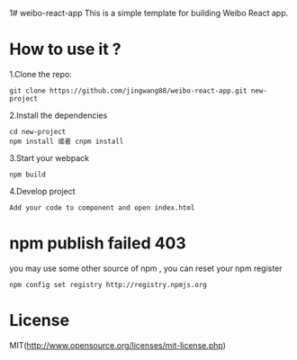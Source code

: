 1# weibo-react-app
This is a simple template for building Weibo React app. 
# How to use it ?
1.Clone the repo:
```
git clone https://github.com/jingwang88/weibo-react-app.git new-project
``` 
2.Install the dependencies
```
cd new-project 
npm install 或者 cnpm install
``` 
3.Start your webpack
```
npm build
``` 
4.Develop project
``` 
Add your code to component and open index.html
``` 
# npm publish failed 403
you may use some other source of npm , you can reset your npm register
``` 
npm config set registry http://registry.npmjs.org
``` 
# License
MIT(http://www.opensource.org/licenses/mit-license.php)

